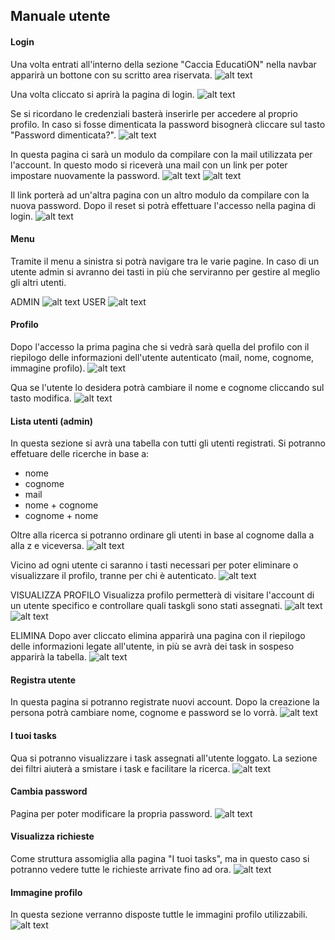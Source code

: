 ## Manuale utente

#### Login
Una volta entrati all'interno della sezione "Caccia EducatiON" nella navbar apparirà un bottone con su scritto area riservata.
![alt text](img/image.png)

Una volta cliccato si aprirà la pagina di login.
![alt text](img/image-1.png)

Se si ricordano le credenziali basterà inserirle per accedere al proprio profilo.
In caso si fosse dimenticata la password bisognerà cliccare sul tasto "Password dimenticata?".
![alt text](img/image-2.png)

In questa pagina ci sarà un modulo da compilare con la mail utilizzata per l'account. In questo modo si riceverà una mail con un link per poter impostare nuovamente la password.
![alt text](img/image-3.png)
![alt text](img/image-4.png)

Il link porterà ad un'altra pagina con un altro modulo da compilare con la nuova password. Dopo il reset si potrà effettuare l'accesso nella pagina di login.
![alt text](img/image-5.png)

#### Menu
Tramite il menu a sinistra si potrà navigare tra le varie pagine. In caso di un utente admin si avranno dei tasti in più che serviranno per gestire al meglio gli altri utenti.

ADMIN
![alt text](img/image-8.png)
USER
![alt text](img/image-9.png)

#### Profilo
Dopo l'accesso la prima pagina che si vedrà sarà quella del profilo con il riepilogo delle informazioni dell'utente autenticato (mail, nome, cognome, immagine profilo).
![alt text](img/image-6.png)

Qua se l'utente lo desidera potrà cambiare il nome e cognome cliccando sul tasto modifica.
![alt text](img/image-7.png)

#### Lista utenti (admin)
In questa sezione si avrà una tabella con tutti gli utenti registrati. Si potranno effetuare delle ricerche in base a:
* nome
* cognome
* mail
* nome + cognome 
* cognome + nome

Oltre alla ricerca si potranno ordinare gli utenti in base al cognome dalla a alla z e viceversa.
![alt text](img/image-10.png)

Vicino ad ogni utente ci saranno i tasti necessari per poter eliminare o visualizzare il profilo, tranne per chi è autenticato. 
![alt text](img/image-11.png)

VISUALIZZA PROFILO
Visualizza profilo permetterà di visitare l'account di un utente specifico e controllare quali taskgli sono stati assegnati.
![alt text](img/image-13.png) 
![alt text](img/image-14.png)

ELIMINA
Dopo aver cliccato elimina apparirà una pagina con il riepilogo delle informazioni legate all'utente, in più se avrà dei task in sospeso apparirà la tabella.
![alt text](img/image-12.png)

#### Registra utente
In questa pagina si potranno registrate nuovi account. Dopo la creazione la persona potrà cambiare nome, cognome e password se lo vorrà.
![alt text](img/image-15.png)

#### I tuoi tasks
Qua si potranno visualizzare i task assegnati all'utente loggato. La sezione dei filtri aiuterà a smistare i task e facilitare la ricerca.
![alt text](img/image-16.png)

#### Cambia password
Pagina per poter modificare la propria password.
![alt text](img/image-17.png)

#### Visualizza richieste
Come struttura assomiglia alla pagina "I tuoi tasks", ma in questo caso si potranno vedere tutte le richieste arrivate fino ad ora.
![alt text](img/image-18.png)

#### Immagine profilo
In questa sezione verranno disposte tuttle le immagini profilo utilizzabili.
![alt text](img/image-19.png)
